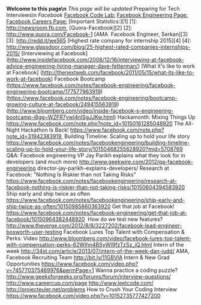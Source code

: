 **Welcome to this page\n**
*This page will be updated*
Preparing for Tech Interviews\n
*Facebook*
[Facebook Code Lab:](https://codelab.interviewbit.com/index/)
[Facebook Engineering Page:](https://www.facebook.com/Engineering/notes)
[Facebook Careers Page:](http://www.facebook.com/careers)
[Important Statistics:][1]
[1]: http://newsroom.fb.com 
[Quora-Facebook][2]
[2]: http://www.quora.com/Facebook-1
[AMA ­ Facebook Engineer, Serkan][3]
[3]: http://redd.it/we565
[Highest rate company for internship 2015][4]
[4]: http://www.glassdoor.com/blog/25-highest-rated-companies-internships-2015/
[Interviewing at Facebook]
(http://www.insidefacebook.com/2008/12/16/interviewing-at-facebook-advice-engineering-hiring-manager-dave-fetterman/)
[What it¹s like to work at Facebook]
(http://thenextweb.com/facebook/2011/05/15/what-its-like-to-work-at-facebook)
Facebook Bootcamp
(https://www.facebook.com/notes/facebook-engineering/facebook-engineering-bootcamp/177577963919)
(https://www.facebook.com/notes/facebook-engineering/bootcamp-growing-culture-at-facebook/249415563919)
(http://www.bloomberg.com/video/inside-facebook-s-engineering-bootcamp-i8gg~WZFR7ywI4nlSgJJKw.html)
Hackamonth: Mixing Things Up
https://www.facebook.com/note.php?note_id=10150161285048920
The All-Night Hackathon Is Back!
https://www.facebook.com/note.php?note_id=31942383919 
Building Timeline: Scaling up to hold your life story
https://www.facebook.com/notes/facebookengineering/building-timeline-scaling-up-to-hold-your-life-story/10150468255628920?mid=5708769
Q&A: Facebook engineering VP Jay Parikh explains what they look for in developers (and much more)
http://www.geekwire.com/2012/qa-facebook-engineering director-jay-parikh-explains-developers/
Research at Facebook: "Nothing Is Riskier than not Taking Risks"
https://www.facebook.com/notes/facebookengineering/research-at-facebook-nothing-is-riskier-than-not-taking-risks/10150604394583920
Ship early and ship twice as often
https://www.facebook.com/notes/facebookengineering/ship-early-and-ship-twice-as-often/10150985860363920
Get that job at Facebook!
https://www.facebook.com/notes/facebook-engineering/get-that-job-at-facebook/10150964382448920
 How do we test new features?
http://www.theverge.com/2012/8/8/3227202/facebook-lead-engineer-bosworth-user-testing
Facebook Lures Top Talent with Compensation & Perks: Video
http://www.bloomberg.com/video/facebook-lures-top-talent-with-compensation-perks-62WIhn4BSyWI9fzTzSz_iQ.html
Intern of the week
http://34st.com/article/2013/07/intern-of-the-week-dan-judd/
AMA, Facebook Recruiting Team
http://bit.ly/11GBVlA
Intern & New Grad Opportunities
https://www.facebook.com/video.php?v=745770375469976&permPage=1
Wanna practice a coding puzzle?
http://www.geeksforgeeks.org/forums/forum/interview-questions/
http://www.careercup.com/page
http://www.leetcode.com/
http://projecteuler.net/problems
How to Crush Your Coding Interview
https://www.facebook.com/video.php?v=10152735777427200

